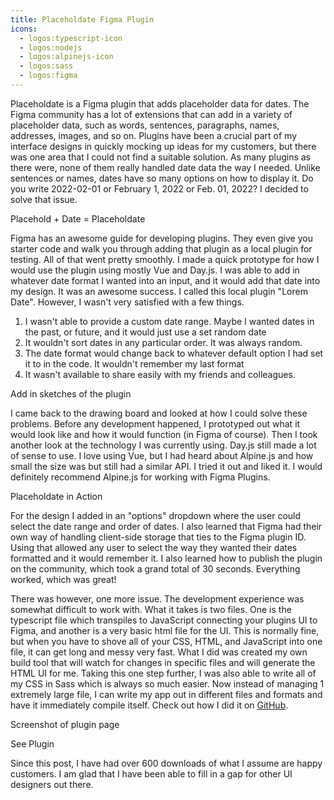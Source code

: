 ```yaml
---
title: Placeholdate Figma Plugin
icons: 
  - logos:typescript-icon
  - logos:nodejs
  - logos:alpinejs-icon
  - logos:sass
  - logos:figma
---
```


Placeholdate is a Figma plugin that adds placeholder data for dates. The Figma community has a lot of extensions that can add in a variety of placeholder data, such as words, sentences, paragraphs, names, addresses, images, and so on. Plugins have been a crucial part of my interface designs in quickly mocking up ideas for my customers, but there was one area that I could not find a suitable solution. As many plugins as there were, none of them really handled date data the way I needed. Unlike sentences or names, dates have so many options on how to display it. Do you write 2022-02-01 or February 1, 2022 or Feb. 01, 2022? I decided to solve that issue.

<dev-note>Placehold + Date = Placeholdate</dev-note>

Figma has an awesome guide for developing plugins. They even give you starter code and walk you through adding that plugin as a local plugin for testing. All of that went pretty smoothly. I made a quick prototype for how I would use the plugin using mostly Vue and Day.js. I was able to add in whatever date format I wanted into an input, and it would add that date into my design. It was an awesome success. I called this local plugin "Lorem Date". However, I wasn't very satisfied with a few things.

1. I wasn't able to provide a custom date range. Maybe I wanted dates in the past, or future, and it would just use a set random date
2. It wouldn't sort dates in any particular order. It was always random.
3. The date format would change back to whatever default option I had set it to in the code. It wouldn't remember my last format
4. It wasn't available to share easily with my friends and colleagues. 

<dev-note>Add in sketches of the plugin</dev-note>

I came back to the drawing board and looked at how I could solve these problems. Before any development happened, I prototyped out what it would look like and how it would function (in Figma of course). Then I took another look at the technology I was currently using. Day.js still made a lot of sense to use. I love using Vue, but I had heard about Alpine.js and how small the size was but still had a similar API. I tried it out and liked it. I would definitely recommend Alpine.js for working with Figma Plugins.

<dev-note>Placeholdate in Action</dev-note>

For the design I added in an "options" dropdown where the user could select the date range and order of dates. I also learned that Figma had their own way of handling client-side storage that ties to the Figma plugin ID. Using that allowed any user to select the way they wanted their dates formatted and it would remember it. I also learned how to publish the plugin on the community, which took a grand total of 30 seconds. Everything worked, which was great! 

There was however, one more issue. The development experience was somewhat difficult to work with. What it takes is two files. One is the typescript file which transpiles to JavaScript connecting your plugins UI to Figma, and another is a very basic html file for the UI. This is normally fine, but when you have to shove all of your CSS, HTML, and JavaScript into one file, it can get long and messy very fast. What I did was created my own build tool that will watch for changes in specific files and will generate the HTML UI for me. Taking this one step further, I was also able to write all of my CSS in Sass which is always so much easier. Now instead of managing 1 extremely large file, I can write my app out in different files and formats and have it immediately compile itself. Check out how I did it on [GitHub](https://github.com/ngblaylock/figma-placeholdate).

<dev-note>Screenshot of plugin page</dev-note>

<content-btn href="https://www.figma.com/community/plugin/1098444899707858859/Placeholdate">See Plugin</content-btn>

Since this post, I have had over 600 downloads of what I assume are happy customers. I am glad that I have been able to fill in a gap for other UI designers out there.